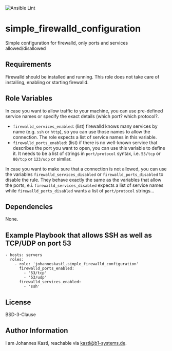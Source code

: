 ![Ansible Lint](https://github.com/johanneskastl/ansible-role-simple_firewalld_configuration/workflows/Ansible%20Lint/badge.svg)

simple_firewalld_configuration
=========

Simple configuration for firewalld, only ports and services allowed/disallowed

Requirements
------------

Firewalld should be installed and running. This role does not take care of installing, enabling or starting firewalld.

Role Variables
--------------

In case you want to allow traffic to your machine, you can use pre-defined service names or specify the exact details (which port? which protocol?.

- `firewalld_services_enabled`: (list) firewalld knows many services by name (e.g. `ssh` or `http`), so you can use those names to allow the connection. The role expects a list of service names in this variable.
- `firewalld_ports_enabled`: (list) if there is no well-known service that describes the port you want to open, you can use this variable to define it. It needs to be a list of strings in `port/protocol` syntax, i.e. `53/tcp` or `80/tcp` or `123/udp` or similar.

In case you want to make sure that a connection is not allowed, you can use the variables `firewalld_services_disabled` or `firewalld_ports_disabled` to disable the rule. They behave exactly the same as the variables that allow the ports, e.i. `firewalld_services_disabled` expects a list of service names while `firewalld_ports_disabled` wants a list of `port/protocol` strings...

Dependencies
------------

None.

Example Playbook that allows SSH as well as TCP/UDP on port 53
----------------

    - hosts: servers
      roles:
        - role: 'johanneskastl.simple_firewalld_configuration'
          firewalld_ports_enabled:
            - '53/tcp'
            - '53/udp'
          firewalld_services_enabled:
            - 'ssh'

License
-------

BSD-3-Clause

Author Information
------------------

I am Johannes Kastl, reachable via kastl@b1-systems.de.

